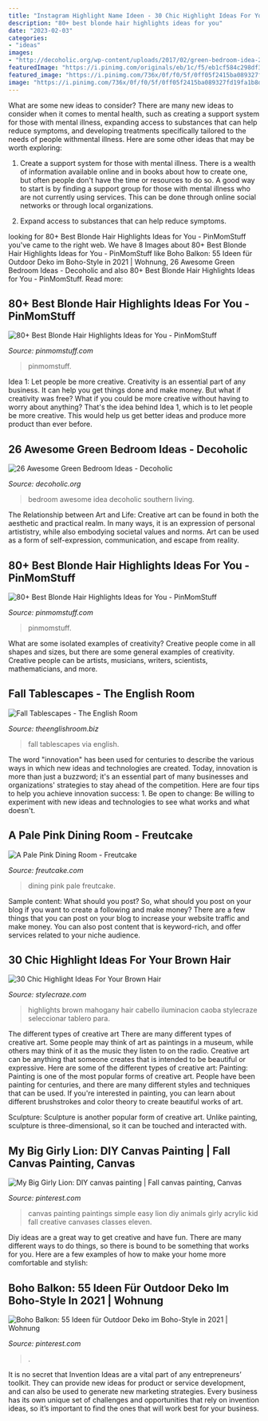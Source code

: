 ```yaml
---
title: "Instagram Highlight Name Ideen - 30 Chic Highlight Ideas For Your Brown Hair"
description: "80+ best blonde hair highlights ideas for you"
date: "2023-02-03"
categories:
- "ideas"
images:
- "http://decoholic.org/wp-content/uploads/2017/02/green-bedroom-idea-24.jpg"
featuredImage: "https://i.pinimg.com/originals/eb/1c/f5/eb1cf584c298df3875502d6ca55569bd.jpg"
featured_image: "https://i.pinimg.com/736x/0f/f0/5f/0ff05f2415ba089327fd19fa1b8df5d5.jpg"
image: "https://i.pinimg.com/736x/0f/f0/5f/0ff05f2415ba089327fd19fa1b8df5d5.jpg"
---
```



What are some new ideas to consider?
There are many new ideas to consider when it comes to mental health, such as creating a support system for those with mental illness, expanding access to substances that can help reduce symptoms, and developing treatments specifically tailored to the needs of people withmental illness. Here are some other ideas that may be worth exploring:
1. Create a support system for those with mental illness. There is a wealth of information available online and in books about how to create one, but often people don't have the time or resources to do so. A good way to start is by finding a support group for those with mental illness who are not currently using services. This can be done through online social networks or through local organizations.

2. Expand access to substances that can help reduce symptoms.

	

		
looking for 80+ Best Blonde Hair Highlights Ideas for You - PinMomStuff you've came to the right web. We have 8 Images about 80+ Best Blonde Hair Highlights Ideas for You - PinMomStuff like Boho Balkon: 55 Ideen für Outdoor Deko im Boho-Style in 2021 | Wohnung, 26 Awesome Green Bedroom Ideas - Decoholic and also 80+ Best Blonde Hair Highlights Ideas for You - PinMomStuff. Read more:
		
    
## 80+ Best Blonde Hair Highlights Ideas For You - PinMomStuff

<img loading=lazy src="https://pinmomstuff.com/wp-content/uploads/2020/10/80-Best-Blonde-Hair-Highlights-Ideas-for-You-42.jpg" onerror="this.onerror=null;this.src='https://tse1.mm.bing.net/th?id=OIP.LlEIheN3YGNocWNYJqg08AHaJQ&amp;pid=15.1';" alt="80+ Best Blonde Hair Highlights Ideas for You - PinMomStuff">

_Source: pinmomstuff.com_

>pinmomstuff. 

	

Idea 1: Let people be more creative.
Creativity is an essential part of any business. It can help you get things done and make money. But what if creativity was free? What if you could be more creative without having to worry about anything? That's the idea behind Idea 1, which is to let people be more creative. This would help us get better ideas and produce more product than ever before.

    
## 26 Awesome Green Bedroom Ideas - Decoholic

<img loading=lazy src="http://decoholic.org/wp-content/uploads/2017/02/green-bedroom-idea-24.jpg" onerror="this.onerror=null;this.src='https://tse1.mm.bing.net/th?id=OIP.Uc0kDsbtznNehWX6OxnTIwHaHa&amp;pid=15.1';" alt="26 Awesome Green Bedroom Ideas - Decoholic">

_Source: decoholic.org_

>bedroom awesome idea decoholic southern living. 

	

The Relationship between Art and Life:
Creative art can be found in both the aesthetic and practical realm. In many ways, it is an expression of personal artististry, while also embodying societal values and norms. Art can be used as a form of self-expression, communication, and escape from reality.

    
## 80+ Best Blonde Hair Highlights Ideas For You - PinMomStuff

<img loading=lazy src="https://pinmomstuff.com/wp-content/uploads/2020/10/80-Best-Blonde-Hair-Highlights-Ideas-for-You-62.jpg" onerror="this.onerror=null;this.src='https://tse4.mm.bing.net/th?id=OIP.p9cqLUjfTm7OImk_szFRqwHaJQ&amp;pid=15.1';" alt="80+ Best Blonde Hair Highlights Ideas for You - PinMomStuff">

_Source: pinmomstuff.com_

>pinmomstuff. 

	

What are some isolated examples of creativity?
Creative people come in all shapes and sizes, but there are some general examples of creativity. Creative people can be artists, musicians, writers, scientists, mathematicians, and more.

    
## Fall Tablescapes - The English Room

<img loading=lazy src="http://www.theenglishroom.biz/wp-content/uploads/2017/10/9a1df76cb0fa09c47a597b5ea27fc96e.jpg" onerror="this.onerror=null;this.src='https://tse1.mm.bing.net/th?id=OIP.L9pSsJsSGK3CBYTChrA0pgHaLH&amp;pid=15.1';" alt="Fall Tablescapes - The English Room">

_Source: theenglishroom.biz_

>fall tablescapes via english. 

	

The word "innovation" has been used for centuries to describe the various ways in which new ideas and technologies are created. Today, innovation is more than just a buzzword; it's an essential part of many businesses and organizations' strategies to stay ahead of the competition. Here are four tips to help you achieve innovation success: 1. Be open to change: Be willing to experiment with new ideas and technologies to see what works and what doesn't.

    
## A Pale Pink Dining Room - Freutcake

<img loading=lazy src="https://i0.wp.com/www.freutcake.com/wp-content/uploads/2016/06/Pale-Pink-Dining-Room-1.jpg?fit=1200%2C1800" onerror="this.onerror=null;this.src='https://tse4.mm.bing.net/th?id=OIP.F9nfbhVhqvBv_gPQ8PPeCAHaLH&amp;pid=15.1';" alt="A Pale Pink Dining Room - Freutcake">

_Source: freutcake.com_

>dining pink pale freutcake. 

	

Sample content: What should you post?
So, what should you post on your blog if you want to create a following and make money? 
There are a few things that you can post on your blog to increase your website traffic and make money. You can also post content that is keyword-rich, and offer services related to your niche audience.

    
## 30 Chic Highlight Ideas For Your Brown Hair

<img loading=lazy src="https://cdn2.stylecraze.com/wp-content/uploads/2017/02/Mahogany-Highlights.jpg" onerror="this.onerror=null;this.src='https://tse2.mm.bing.net/th?id=OIP.q1kcmpa1QDN5oAb5vrCXrAHaKV&amp;pid=15.1';" alt="30 Chic Highlight Ideas For Your Brown Hair">

_Source: stylecraze.com_

>highlights brown mahogany hair cabello iluminacion caoba stylecraze seleccionar tablero para. 

	

The different types of creative art
There are many different types of creative art. Some people may think of art as paintings in a museum, while others may think of it as the music they listen to on the radio. Creative art can be anything that someone creates that is intended to be beautiful or expressive. Here are some of the different types of creative art:
Painting: Painting is one of the most popular forms of creative art. People have been painting for centuries, and there are many different styles and techniques that can be used. If you're interested in painting, you can learn about different brushstrokes and color theory to create beautiful works of art.

Sculpture: Sculpture is another popular form of creative art. Unlike painting, sculpture is three-dimensional, so it can be touched and interacted with.

    
## My Big Girly Lion: DIY Canvas Painting | Fall Canvas Painting, Canvas

<img loading=lazy src="https://i.pinimg.com/originals/eb/1c/f5/eb1cf584c298df3875502d6ca55569bd.jpg" onerror="this.onerror=null;this.src='https://tse1.mm.bing.net/th?id=OIP.UAUH7BPIHktBLB8tYlX8pwHaJ4&amp;pid=15.1';" alt="My Big Girly Lion: DIY canvas painting | Fall canvas painting, Canvas">

_Source: pinterest.com_

>canvas painting paintings simple easy lion diy animals girly acrylic kid fall creative canvases classes eleven. 

	

Diy ideas are a great way to get creative and have fun. There are many different ways to do things, so there is bound to be something that works for you. Here are a few examples of how to make your home more comfortable and stylish: 

    
## Boho Balkon: 55 Ideen Für Outdoor Deko Im Boho-Style In 2021 | Wohnung

<img loading=lazy src="https://i.pinimg.com/736x/0f/f0/5f/0ff05f2415ba089327fd19fa1b8df5d5.jpg" onerror="this.onerror=null;this.src='https://tse1.mm.bing.net/th?id=OIP.tUsxCC_XJw-nYvtgSZrLqgHaJN&amp;pid=15.1';" alt="Boho Balkon: 55 Ideen für Outdoor Deko im Boho-Style in 2021 | Wohnung">

_Source: pinterest.com_

>. 

	

It is no secret that Invention Ideas are a vital part of any entrepreneurs’ toolkit. They can provide new ideas for product or service development, and can also be used to generate new marketing strategies. Every business has its own unique set of challenges and opportunities that rely on invention ideas, so it’s important to find the ones that will work best for your business.

